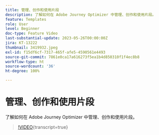 ```yaml
---
title: 管理、创作和使用片段
description: 了解如何在 Adobe Journey Optimizer 中管理、创作和使用片段。
feature: Templates
role: User
level: Beginner
doc-type: Feature Video
last-substantial-update: 2023-05-26T00:00:00Z
jira: KT-13222
thumbnail: 3419932.jpeg
exl-id: f15df6cf-7317-465f-afe5-4590561e4493
source-git-commit: 7861e0ca17a616273f5ea1b4d850310f1f4ec8b8
workflow-type: ht
source-wordcount: '36'
ht-degree: 100%

---
```


# 管理、创作和使用片段

了解如何在 Adobe Journey Optimizer 中管理、创作和使用片段。

>[!VIDEO](https://video.tv.adobe.com/v/3419932/?learn=on){transcript=true}
